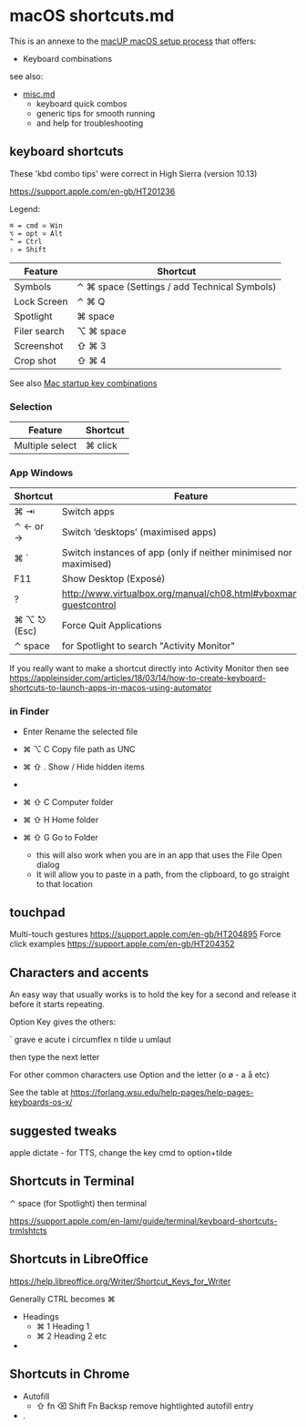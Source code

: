 # macOS shortcuts.md

This is an annexe to the [macUP macOS setup process](https://github.com/artmg/macUP/) that offers: 

* Keyboard combinations

see also:

* [misc.md](misc.md) 
	* keyboard quick combos
	* generic tips for smooth running 
	* and help for troubleshooting


## keyboard shortcuts

These 'kbd combo tips' were correct in High Sierra (version 10.13)

https://support.apple.com/en-gb/HT201236

Legend: 

	⌘ = cmd ≍ Win  
	⌥ = opt ≍ Alt   
	^ = Ctrl  
	⇧ = Shift


| Feature      | Shortcut                                     |
| ------------ | -------------------------------------------- |
| Symbols      | ⌃ ⌘ space	(Settings / add Technical Symbols) |
| Lock Screen  | ⌃ ⌘ Q                                        |
| Spotlight    | ⌘ space                                      |
| Filer search | ⌥ ⌘ space                                    |
| Screenshot   | ⇧ ⌘ 3                                        |
| Crop shot    | ⇧ ⌘ 4                                        |

See also [Mac startup key combinations](https://support.apple.com/en-gb/HT201255)

### Selection

Feature | Shortcut
--- | ---
Multiple select | ⌘ click


### App Windows

| Shortcut       | Feature                                                            |
| -------------- | ------------------------------------------------------------------ |
| ⌘ ⇥            | Switch apps                                                        |
| ⌃ ← or →       | Switch ‘desktops’ (maximised apps)                                 |
| ⌘ `            | Switch instances of app (only if neither minimised nor maximised)  |
| F11            | Show Desktop (Exposé)                                              |
| ?              | http://www.virtualbox.org/manual/ch08.html#vboxmanage-guestcontrol |
| ⌘  ⌥  ⎋  (Esc) | Force Quit Applications                                            |
| ⌃ space        | for Spotlight to search "Activity Monitor"                         |

If you really want to make a shortcut directly into Activity Monitor then see https://appleinsider.com/articles/18/03/14/how-to-create-keyboard-shortcuts-to-launch-apps-in-macos-using-automator


### in Finder

* Enter	Rename the selected file
* ⌘ ⌥ C	Copy file path as UNC
* ⌘ ⇧ . 	Show / Hide hidden items
* 
* ⌘ ⇧ C	Computer folder
* ⌘ ⇧ H	Home folder

* ⌘ ⇧ G	Go to Folder
	* this will also work when you are in an app that uses the File Open dialog
	* It will allow you to paste in a path, from the clipboard, to go straight to that location

## touchpad

Multi-touch gestures https://support.apple.com/en-gb/HT204895
Force click examples https://support.apple.com/en-gb/HT204352


## Characters and accents

An easy way that usually works is to hold the key for a second and release it before it starts repeating.

Option Key gives the others:

` grave
e acute
i  circumflex
n tilde
u umlaut

then type the next letter

For other common characters use Option and the letter (o ø - a å etc)

See the table at https://forlang.wsu.edu/help-pages/help-pages-keyboards-os-x/


## suggested tweaks

apple dictate - for TTS, change the key cmd to option+tilde


## Shortcuts in Terminal

⌃ space (for Spotlight) then   terminal  

https://support.apple.com/en-lamr/guide/terminal/keyboard-shortcuts-trmlshtcts

## Shortcuts in LibreOffice

https://help.libreoffice.org/Writer/Shortcut_Keys_for_Writer

Generally CTRL becomes ⌘

* Headings
	* ⌘ 1  Heading 1
	* ⌘ 2  Heading 2 etc
* 

## Shortcuts in Chrome

* Autofill
	* ⇧ fn ⌫  Shift Fn Backsp  remove hightlighted autofill entry
* .


